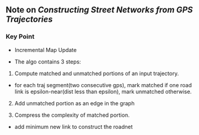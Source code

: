 ## Note on *Constructing Street Networks from GPS Trajectories*

### Key Point

* Incremental Map Update

* The algo contains 3 steps:

1. Compute matched and unmatched portions of an input trajectory.

- for each traj segment(two consecutive gps), mark matched if one road link is epsilon-near(dist less than epsilon), mark unmatched otherwise.

2. Add unmatched portion as an edge in the graph

3. Compress the complexity of matched portion.

- add minimum new link to construct the roadnet

